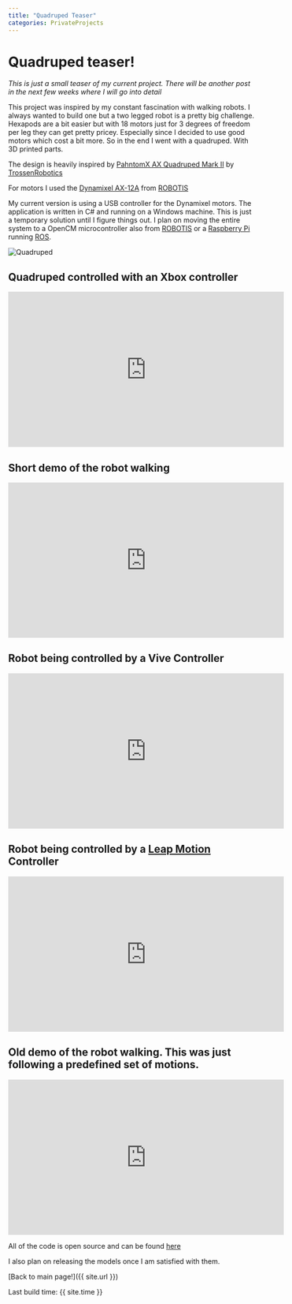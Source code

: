 ```yaml
---
title: "Quadruped Teaser"
categories: PrivateProjects
---
```


# Quadruped teaser!

_This is just a small teaser of my current project. There will be another post in the next few weeks where I will go into detail_

This project was inspired by my constant fascination with walking robots. I always wanted to build one but a two legged robot is a pretty big challenge. Hexapods are a bit easier but with 18 motors just for 3 degrees of freedom per leg they can get pretty pricey. Especially since I decided to use good motors which cost a bit more. So in the end I went with a quadruped. With 3D printed parts.

The design is heavily inspired by [PahntomX AX Quadruped Mark II](http://www.trossenrobotics.com/p/PhantomX-AX-12-Quadruped.aspx) by [TrossenRobotics](http://www.trossenrobotics.com/)

For motors I used the [Dynamixel AX-12A](http://www.robotis.us/ax-12a/) from [ROBOTIS][1]

My current version is using a USB controller for the Dynamixel motors. The application is written in C# and running on a Windows machine. This is just a temporary solution until I figure things out. I plan on moving the entire system to a OpenCM microcontroller also from [ROBOTIS][1] or a [Raspberry Pi](https://www.raspberrypi.org/) running [ROS](http://www.ros.org/).

![Quadruped]({{site.url}}/images/PrivateProjects/quadruped_simple_image.jpg)

## Quadruped controlled with an Xbox controller

<iframe width="560" height="315" src="https://www.youtube.com/embed/DRt5kPq_FkQ" frameborder="0" allowfullscreen></iframe>

## Short demo of the robot walking

<iframe width="560" height="315" src="https://www.youtube.com/embed/A0_89ODIW2Q" frameborder="0" allowfullscreen></iframe>

## Robot being controlled by a Vive Controller

<iframe width="560" height="315" src="https://www.youtube.com/embed/AjRtbsR_hW8" frameborder="0" allowfullscreen></iframe>

## Robot being controlled by a [Leap Motion](https://www.leapmotion.com/) Controller

<iframe width="560" height="315" src="https://www.youtube.com/embed/XQNM-JmyYfI" frameborder="0" allowfullscreen></iframe>

## Old demo of the robot walking. This was just following a predefined set of motions.

<iframe width="560" height="315" src="https://www.youtube.com/embed/n6QkdBZH_nw" frameborder="0" allowfullscreen></iframe>

All of the code is open source and can be found [here](https://github.com/dmweis/DynamixelServo)

I also plan on releasing the models once I am satisfied with them.

[Back to main page!]({{ site.url }})

Last build time: {{ site.time }}

[1]:http://www.robotis.us/
